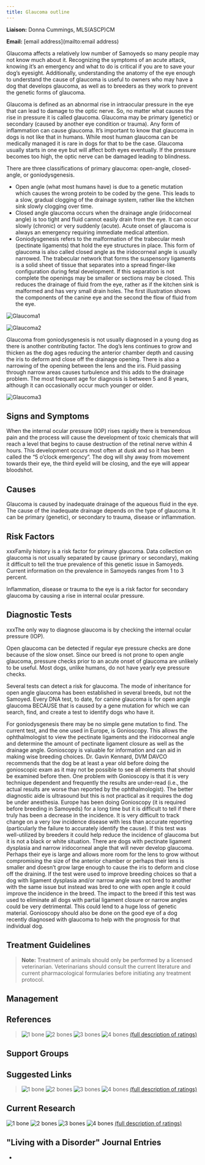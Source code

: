 ```yaml
---
title: Glaucoma outline
---
```

**Liaison:** Donna Cummings, MLS(ASCP)CM

**Email:** \[email address](mailto:email address)

Glaucoma affects a relatively low number of Samoyeds so many people may not know much about it. Recognizing the symptoms of an acute attack, knowing it’s an emergency and what to do is critical if you are to save your dog’s eyesight. Additionally, understanding the anatomy of the eye enough to understand the cause of glaucoma is useful to owners who may have a dog that develops glaucoma, as well as to breeders as they work to prevent the genetic forms of glaucoma.

Glaucoma is defined as an abnormal rise in intraocular pressure in the eye that can lead to damage to the optic nerve. So, no matter what causes the rise in pressure it is called glaucoma. Glaucoma may be primary (genetic) or secondary (caused by another eye condition or trauma). Any form of inflammation can cause glaucoma. It’s important to know that glaucoma in dogs is not like that in humans. While most human glaucoma can be medically managed it is rare in dogs for that to be the case. Glaucoma usually starts in one eye but will affect both eyes eventually. If the pressure becomes too high, the optic nerve can be damaged leading to blindness.

There are three classifications of primary glaucoma: open-angle, closed-angle, or goniodysgenesis.

* Open angle (what most humans have) is due to a genetic mutation which causes the wrong protein to be coded by the gene. This leads to a slow, gradual clogging of the drainage system, rather like the kitchen sink slowly clogging over time.
* Closed angle glaucoma occurs when the drainage angle (iridocorneal angle) is too tight and fluid cannot easily drain from the eye. It can occur slowly (chronic) or very suddenly (acute). Acute onset of glaucoma is always an emergency requiring immediate medical attention.
* Goniodysgenesis refers to the malformation of the trabecular mesh (pectinate ligaments) that hold the eye structures in place. This form of glaucoma is also called closed angle as the iridocorneal angle is usually narrowed. The trabecular network that forms the suspensory ligaments is a solid sheet of tissue that separates into a spread finger-like configuration during fetal development. If this separation is not complete the openings may be smaller or sections may be closed. This reduces the drainage of fluid from the eye, rather as if the kitchen sink is malformed and has very small drain holes. The first illustration shows the components of the canine eye and the second the flow of fluid from the eye.

![Glaucoma1](blob:https://www.samoyedhealthfoundation.org/0a0feb15-2ddf-4827-ab4f-cc67d85da2fe "Glaucoma1")

![Glaucoma2](blob:https://www.samoyedhealthfoundation.org/872fd4b9-e385-40f2-92c1-5a47f2bf65ce "Glaucoma2")

Glaucoma from goniodysgenesis is not usually diagnosed in a young dog as there is another contributing factor. The dog’s lens continues to grow and thicken as the dog ages reducing the anterior chamber depth and causing the iris to deform and close off the drainage opening. There is also a narrowing of the opening between the lens and the iris. Fluid passing through narrow areas causes turbulence and this adds to the drainage problem. The most frequent age for diagnosis is between 5 and 8 years, although it can occasionally occur much younger or older.

![Glaucoma3](blob:https://www.samoyedhealthfoundation.org/3ad55bd9-d47c-47de-9d47-9fbc9f6d6874 "Glaucoma3")

## Signs and Symptoms

When the internal ocular pressure (IOP) rises rapidly there is tremendous pain and the process will cause the development of toxic chemicals that will reach a level that begins to cause destruction of the retinal nerve within 4 hours. This development occurs most often at dusk and so it has been called the “5 o’clock emergency”. The dog will shy away from movement towards their eye, the third eyelid will be closing, and the eye will appear bloodshot.

## Causes

Glaucoma is caused by inadequate drainage of the aqueous fluid in the eye. The cause of the inadequate drainage depends on the type of glaucoma. It can be primary (genetic), or secondary to trauma, disease or inflammation.

## Risk Factors

xxxFamily history is a risk factor for primary glaucoma. Data collection on glaucoma is not usually separated by cause (primary or secondary), making it difficult to tell the true prevalence of this genetic issue in Samoyeds. Current information on the prevalence in Samoyeds ranges from 1 to 3 percent.



Inflammation, disease or trauma to the eye is a risk factor for secondary glaucoma by causing a rise in internal ocular pressure.



## Diagnostic Tests

xxxThe only way to diagnose glaucoma is by checking the internal ocular pressure (IOP).



Open glaucoma can be detected if regular eye pressure checks are done because of the slow onset. Since our breed is not prone to open angle glaucoma, pressure checks prior to an acute onset of glaucoma are unlikely to be useful. Most dogs, unlike humans, do not have yearly eye pressure checks.



Several tests can detect a risk for glaucoma. The mode of inheritance for open angle glaucoma has been established in several breeds, but not the Samoyed. Every DNA test, to date, for canine glaucoma is for open angle glaucoma BECAUSE that is caused by a gene mutation for which we can search, find, and create a test to identify dogs who have it.



For goniodysgenesis there may be no simple gene mutation to find. The current test, and the one used in Europe, is Gonioscopy. This allows the ophthalmologist to view the pectinate ligaments and the iridocorneal angle and determine the amount of pectinate ligament closure as well as the drainage angle. Gonioscopy is valuable for information and can aid in making wise breeding choices. Dr. Gavin Kennard, DVM DAVCO recommends that the dog be at least a year old before doing the gonioscopic exam as it may not be possible to see all elements that should be examined before then. One problem with Gonioscopy is that it is very technique dependent and frequently the results are under-read (i.e., the actual results are worse than reported by the ophthalmologist). The better diagnostic aide is ultrasound but this is not practical as it requires the dog be under anesthesia. Europe has been doing Gonioscopy (it is required before breeding in Samoyeds) for a long time but it is difficult to tell if there truly has been a decrease in the incidence. It is very difficult to track change on a very low incidence disease with less than accurate reporting (particularly the failure to accurately identify the cause). If this test was well-utilized by breeders it could help reduce the incidence of glaucoma but it is not a black or white situation. There are dogs with pectinate ligament dysplasia and narrow iridocorneal angle that will never develop glaucoma. Perhaps their eye is large and allows more room for the lens to grow without compromising the size of the anterior chamber or perhaps their lens is smaller and doesn’t grow large enough to cause the iris to deform and close off the draining. If the test were used to improve breeding choices so that a dog with ligament dysplasia and/or narrow angle was not bred to another with the same issue but instead was bred to one with open angle it could improve the incidence in the breed. The impact to the breed if this test was used to eliminate all dogs with partial ligament closure or narrow angles could be very detrimental. This could lend to a huge loss of genetic material. Gonioscopy should also be done on the good eye of a dog recently diagnosed with glaucoma to help with the prognosis for that individual dog.



## Treatment Guidelines

> **Note:** Treatment of animals should only be performed by a licensed
> veterinarian. Veterinarians should consult the current literature and
> current pharmacological formularies before initiating any treatment
> protocol.

## Management

## References

> ![1 bone](/img/1-bone.gif)
> ![2 bones](/img/2-bones.gif)
> ![3 bones](/img/3-bones.gif)
> ![4 bones](/img/4-bones.gif)
> [(full description of ratings)](/diseases/ratings-what-do-they-mean)

## Support Groups

## Suggested Links

> ![1 bone](/img/1-bone.gif)
> ![2 bones](/img/2-bones.gif)
> ![3 bones](/img/3-bones.gif)
> ![4 bones](/img/4-bones.gif)
> [(full description of ratings)](/diseases/ratings-what-do-they-mean)

## Current Research

![1 bone](/img/1-bone.gif)
![2 bones](/img/2-bones.gif)
![3 bones](/img/3-bones.gif)
![4 bones](/img/4-bones.gif)
[(full description of ratings)](/diseases/ratings-what-do-they-mean)

## "Living with a Disorder" Journal Entries

*
